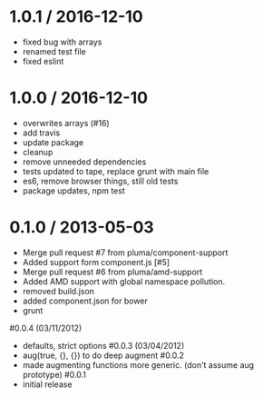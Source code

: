 
1.0.1 / 2016-12-10
==================

  * fixed bug with arrays
  * renamed test file
  * fixed eslint

1.0.0 / 2016-12-10
==================

  * overwrites arrays (#16)
  * add travis
  * update package
  * cleanup
  * remove unneeded dependencies
  * tests updated to tape, replace grunt with main file
  * es6, remove browser things, still old tests
  * package updates, npm test

0.1.0 / 2013-05-03 
==================

  * Merge pull request #7 from pluma/component-support
  * Added support form component.js [#5]
  * Merge pull request #6 from pluma/amd-support
  * Added AMD support with global namespace pollution.
  * removed build.json
  * added component.json for bower
  * grunt

#0.0.4 (03/11/2012)
- defaults, strict options
#0.0.3 (03/04/2012)
- aug(true, {}, {}) to do deep augment
#0.0.2
- made augmenting functions more generic. (don't assume aug prototype)
#0.0.1
- initial release
